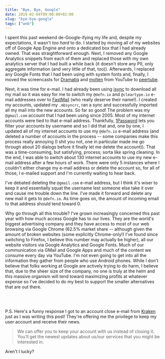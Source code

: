 ```yaml
---
title: "Bye, Bye, Google"
date: 2019-02-04T09:00:00+02:00
slug: "bye-bye-google"
tags: ["web"]
---
```


I spent this past weekend de-Google-ifying my life and, despite my
expectations, it wasn't *too hard* to do.  I started by moving all of
my websites off of Google App Engine and onto a dedicated box that I
had already owned.  That was straightforward enough.  Next, I removed
any Google Analytics snippets from each of them and replaced those
with my own analytics server that I had built a while back (it doesn't
store any PII, only aggregate information (and very little of that,
too)).  Afterwards, I replaced any Google Fonts that I had been using
with system fonts and, finally, I moved the screencasts for [Dramatiq]
and [molten] from YouTube to [peertube].

Next, it was time for e-mail.  I had already been using [isync] to
download all my mail so it was easy for me to switch my `@defn.io` and
`@cleartype.io` e-mail addresses over to [FastMail] \(who really
deserve their name!).  I created my accounts, updated my `.mbsyncrc`,
ran a sync and successfully imported all my mail into the new
accounts.  So far so good!  The problem was my `@gmail.com` account
that I had been using since 2005.  Most of my internet accounts were
tied to that e-mail address.  Thankfully, [1Password] lets you filter
your accounts by username and so I did that and, one by one, I updated
all of my internet accounts to use my `@defn.io` e-mail address (and
deleted a number of accounts in the process -- some companies make
this process really annoying (I shit you not, one in particular made
me go through about 20 dialogs before it finally let me delete the
account)).  That was a time-consuming, but satisfying, process; sorta
like spring cleaning.  In the end, I was able to switch about 130
internet accounts to use my new e-mail address after a few hours of
work.  There were only 5 instances where I couldn't either change my
e-mail address or delete the account so, for all of those, I e-mailed
support and I'm currently waiting to hear back.

I've debated deleting the `@gmail.com` e-mail address, but I think
it's wiser to keep it and essentially squat the username lest someone
else take it over and cause me trouble down the line.  I've made it
forward and delete any new mail it gets to `@defn.io`.  As time goes
on, the amount of incoming email to that address should tend toward 0.

Why go through all this trouble?  I've grown increasingly concerned
this past year with how much access Google has to our lives.  They are
the world's biggest advertising company and they have access to most of
our web browsing via Google Chrome (62.5% market share -- although
given the amount of broken websites (some explicitly Chrome-only!)
I've found since switching to Firefox, I believe this number may
actually be higher), all our website visitors via Google Analytics and
Google Fonts.  Much of our communication via GMail and Google Apps and
much of the content we consume every day via YouTube.  I'm not even
going to get into all the information they gather from people who use
Android phones.  While I don't believe that folks working at Google
are actively trying to do harm, I believe that, due to the sheer size
of the company, no one is truly at the helm and this massive organism
will tend toward maximizing profits at whatever expense so I've
decided to do my best to support the smaller alternatives that are out
there.

<br/><br/>

P.S. Here's a funny response I got to an account close e-mail from
[Kraken] just as I was writing this post!  They're offering me the
privilege to keep my user account and receive their news.

> We can offer you to keep your account with us instead of closing
> it. You'll get the newest updates about us/our services that you
> might be interested in.

Aren't I lucky?


[Dramatiq]: https://dramatiq.io
[molten]: https://moltenframework.com
[peertube]: https://peertube.social/accounts/bogdan/videos
[isync]: http://isync.sourceforge.net/
[FastMail]: https://www.fastmail.com/
[1Password]: https://1password.com/
[Kraken]: https://www.kraken.com/
